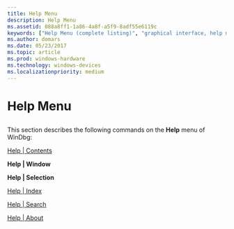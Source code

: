 ```yaml
---
title: Help Menu
description: Help Menu
ms.assetid: 088a8ff1-1a86-4a8f-a5f9-8adf55e6119c
keywords: ["Help Menu (complete listing)", "graphical interface, help menu"]
ms.author: domars
ms.date: 05/23/2017
ms.topic: article
ms.prod: windows-hardware
ms.technology: windows-devices
ms.localizationpriority: medium
---
```


# Help Menu


## <span id="ddk_help_menu_dbg"></span><span id="DDK_HELP_MENU_DBG"></span>


This section describes the following commands on the **Help** menu of WinDbg:

[Help | Contents](help---contents.md)

**Help | Window**

**Help | Selection**

[Help | Index](help---index.md)

[Help | Search](help---search.md)

[Help | About](help---about.md)

 

 





